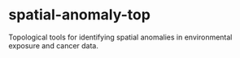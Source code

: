 # spatial-anomaly-top
Topological tools for identifying spatial anomalies in environmental exposure and cancer data. 
